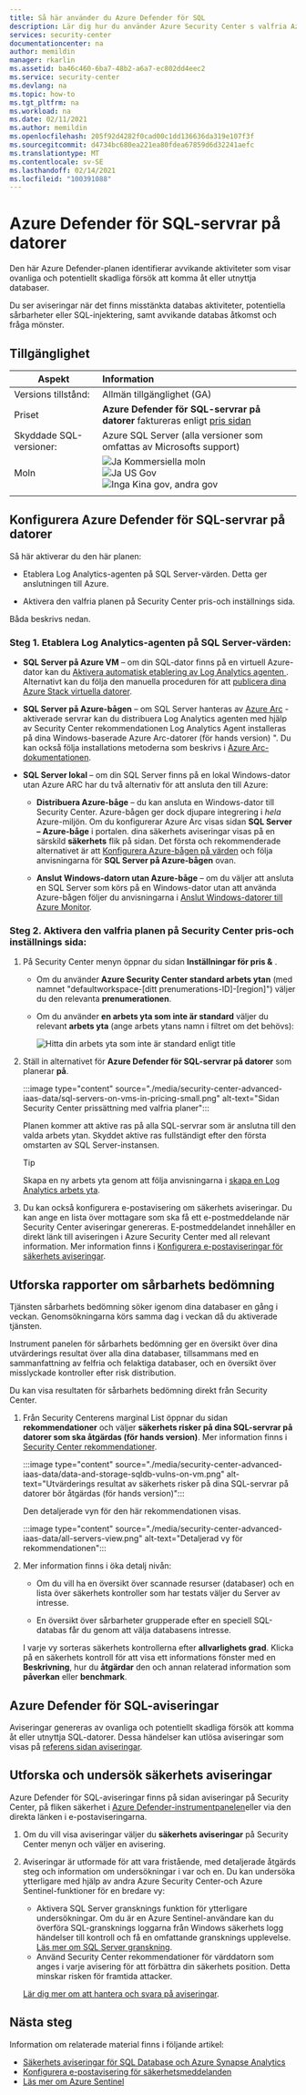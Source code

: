 ```yaml
---
title: Så här använder du Azure Defender för SQL
description: Lär dig hur du använder Azure Security Center s valfria Azure Defender för SQL-plan
services: security-center
documentationcenter: na
author: memildin
manager: rkarlin
ms.assetid: ba46c460-6ba7-48b2-a6a7-ec802dd4eec2
ms.service: security-center
ms.devlang: na
ms.topic: how-to
ms.tgt_pltfrm: na
ms.workload: na
ms.date: 02/11/2021
ms.author: memildin
ms.openlocfilehash: 205f92d4282f0cad00c1dd136636da319e107f3f
ms.sourcegitcommit: d4734bc680ea221ea80fdea67859d6d32241aefc
ms.translationtype: MT
ms.contentlocale: sv-SE
ms.lasthandoff: 02/14/2021
ms.locfileid: "100391088"
---
```

# <a name="azure-defender-for-sql-servers-on-machines"></a>Azure Defender för SQL-servrar på datorer 

Den här Azure Defender-planen identifierar avvikande aktiviteter som visar ovanliga och potentiellt skadliga försök att komma åt eller utnyttja databaser.

Du ser aviseringar när det finns misstänkta databas aktiviteter, potentiella sårbarheter eller SQL-injektering, samt avvikande databas åtkomst och fråga mönster.

## <a name="availability"></a>Tillgänglighet

|Aspekt|Information|
|----|:----|
|Versions tillstånd:|Allmän tillgänglighet (GA)|
|Priset|**Azure Defender för SQL-servrar på datorer** faktureras enligt [pris sidan](security-center-pricing.md)|
|Skyddade SQL-versioner:|Azure SQL Server (alla versioner som omfattas av Microsofts support)|
|Moln|![Ja](./media/icons/yes-icon.png) Kommersiella moln<br>![Ja](./media/icons/yes-icon.png) US Gov<br>![Inga](./media/icons/no-icon.png) Kina gov, andra gov|
|||

## <a name="set-up-azure-defender-for-sql-servers-on-machines"></a>Konfigurera Azure Defender för SQL-servrar på datorer

Så här aktiverar du den här planen:

* Etablera Log Analytics-agenten på SQL Server-värden. Detta ger anslutningen till Azure.

* Aktivera den valfria planen på Security Center pris-och inställnings sida.

Båda beskrivs nedan.

### <a name="step-1-provision-the-log-analytics-agent-on-your-sql-servers-host"></a>Steg 1. Etablera Log Analytics-agenten på SQL Server-värden:

- **SQL Server på Azure VM** – om din SQL-dator finns på en virtuell Azure-dator kan du [Aktivera automatisk etablering av Log Analytics agenten <a name="auto-provision-mma"></a>](security-center-enable-data-collection.md#auto-provision-mma). Alternativt kan du följa den manuella proceduren för att [publicera dina Azure Stack virtuella datorer](quickstart-onboard-machines.md#onboard-your-azure-stack-vms).
- **SQL Server på Azure-bågen** – om SQL Server hanteras av [Azure Arc](../azure-arc/index.yml) -aktiverade servrar kan du distribuera Log Analytics agenten med hjälp av Security Center rekommendationen Log Analytics Agent installeras på dina Windows-baserade Azure Arc-datorer (för hands version) ". Du kan också följa installations metoderna som beskrivs i [Azure Arc-dokumentationen](../azure-arc/servers/manage-vm-extensions.md).

- **SQL Server lokal** – om din SQL Server finns på en lokal Windows-dator utan Azure ARC har du två alternativ för att ansluta den till Azure:
    
    - **Distribuera Azure-båge** – du kan ansluta en Windows-dator till Security Center. Azure-bågen ger dock djupare integrering i *hela* Azure-miljön. Om du konfigurerar Azure Arc visas sidan **SQL Server – Azure-båge** i portalen. dina säkerhets aviseringar visas på en särskild **säkerhets** flik på sidan. Det första och rekommenderade alternativet är att [Konfigurera Azure-bågen på värden](../azure-arc/servers/onboard-portal.md#install-and-validate-the-agent-on-windows) och följa anvisningarna för **SQL Server på Azure-bågen** ovan.
        
    - **Anslut Windows-datorn utan Azure-båge** – om du väljer att ansluta en SQL Server som körs på en Windows-dator utan att använda Azure-bågen följer du anvisningarna i [Anslut Windows-datorer till Azure Monitor](../azure-monitor/platform/agent-windows.md).


### <a name="step-2-enable-the-optional-plan-in-security-centers-pricing-and-settings-page"></a>Steg 2. Aktivera den valfria planen på Security Center pris-och inställnings sida:

1. På Security Center menyn öppnar du sidan **Inställningar för pris &** .

    - Om du använder **Azure Security Center standard arbets ytan** (med namnet "defaultworkspace-[ditt prenumerations-ID]-[region]") väljer du den relevanta **prenumerationen**.

    - Om du använder **en arbets yta som inte är standard** väljer du relevant **arbets yta** (ange arbets ytans namn i filtret om det behövs):

        ![Hitta din arbets yta som inte är standard enligt title](./media/security-center-advanced-iaas-data/pricing-and-settings-workspaces.png)

1. Ställ in alternativet för **Azure Defender för SQL-servrar på datorer** som planerar **på**. 

    :::image type="content" source="./media/security-center-advanced-iaas-data/sql-servers-on-vms-in-pricing-small.png" alt-text="Sidan Security Center prissättning med valfria planer":::

    Planen kommer att aktive ras på alla SQL-servrar som är anslutna till den valda arbets ytan. Skyddet aktive ras fullständigt efter den första omstarten av SQL Server-instansen.

    >[!TIP] 
    > Skapa en ny arbets yta genom att följa anvisningarna i [skapa en Log Analytics arbets yta](../azure-monitor/learn/quick-create-workspace.md).


1. Du kan också konfigurera e-postavisering om säkerhets aviseringar. 
    Du kan ange en lista över mottagare som ska få ett e-postmeddelande när Security Center aviseringar genereras. E-postmeddelandet innehåller en direkt länk till aviseringen i Azure Security Center med all relevant information. Mer information finns i [Konfigurera e-postaviseringar för säkerhets aviseringar](security-center-provide-security-contact-details.md).



## <a name="explore-vulnerability-assessment-reports"></a>Utforska rapporter om sårbarhets bedömning

Tjänsten sårbarhets bedömning söker igenom dina databaser en gång i veckan. Genomsökningarna körs samma dag i veckan då du aktiverade tjänsten.

Instrument panelen för sårbarhets bedömning ger en översikt över dina utvärderings resultat över alla dina databaser, tillsammans med en sammanfattning av felfria och felaktiga databaser, och en översikt över misslyckade kontroller efter risk distribution.

Du kan visa resultaten för sårbarhets bedömning direkt från Security Center.

1. Från Security Centerens marginal List öppnar du sidan **rekommendationer** och väljer **säkerhets risker på dina SQL-servrar på datorer som ska åtgärdas (för hands version)**. Mer information finns i [Security Center rekommendationer](security-center-recommendations.md). 

    :::image type="content" source="./media/security-center-advanced-iaas-data/data-and-storage-sqldb-vulns-on-vm.png" alt-text="Utvärderings resultat av säkerhets risker på dina SQL-servrar på datorer bör åtgärdas (för hands version)":::

    Den detaljerade vyn för den här rekommendationen visas.

    :::image type="content" source="./media/security-center-advanced-iaas-data/all-servers-view.png" alt-text="Detaljerad vy för rekommendationen":::

1. Mer information finns i öka detalj nivån:

    * Om du vill ha en översikt över scannade resurser (databaser) och en lista över säkerhets kontroller som har testats väljer du Server av intresse.

    * En översikt över sårbarheter grupperade efter en speciell SQL-databas får du genom att välja databasens intresse.

    I varje vy sorteras säkerhets kontrollerna efter **allvarlighets grad**. Klicka på en säkerhets kontroll för att visa ett informations fönster med en **Beskrivning**, hur du **åtgärdar** den och annan relaterad information som **påverkan** eller **benchmark**.

## <a name="azure-defender-for-sql-alerts"></a>Azure Defender för SQL-aviseringar
Aviseringar genereras av ovanliga och potentiellt skadliga försök att komma åt eller utnyttja SQL-datorer. Dessa händelser kan utlösa aviseringar som visas på [referens sidan aviseringar](alerts-reference.md#alerts-sql-db-and-warehouse).

## <a name="explore-and-investigate-security-alerts"></a>Utforska och undersök säkerhets aviseringar

Azure Defender för SQL-aviseringar finns på sidan aviseringar på Security Center, på fliken säkerhet i [Azure Defender-instrumentpanelen](azure-defender-dashboard.md)eller via den direkta länken i e-postaviseringarna.

1. Om du vill visa aviseringar väljer du **säkerhets aviseringar** på Security Center menyn och väljer en avisering.

1. Aviseringar är utformade för att vara fristående, med detaljerade åtgärds steg och information om undersökningar i var och en. Du kan undersöka ytterligare med hjälp av andra Azure Security Center-och Azure Sentinel-funktioner för en bredare vy:

    * Aktivera SQL Server gransknings funktion för ytterligare undersökningar. Om du är en Azure Sentinel-användare kan du överföra SQL-gransknings loggarna från Windows säkerhets logg händelser till kontroll och få en omfattande gransknings upplevelse. [Läs mer om SQL Server granskning](/sql/relational-databases/security/auditing/create-a-server-audit-and-server-audit-specification?preserve-view=true&view=sql-server-ver15).
    * Använd Security Center rekommendationer för värddatorn som anges i varje avisering för att förbättra din säkerhets position. Detta minskar risken för framtida attacker. 

    [Lär dig mer om att hantera och svara på aviseringar](security-center-managing-and-responding-alerts.md).


## <a name="next-steps"></a>Nästa steg

Information om relaterade material finns i följande artikel:

- [Säkerhets aviseringar för SQL Database och Azure Synapse Analytics](alerts-reference.md#alerts-sql-db-and-warehouse)
- [Konfigurera e-postavisering för säkerhetsmeddelanden](security-center-provide-security-contact-details.md)
- [Läs mer om Azure Sentinel](../sentinel/index.yml)
